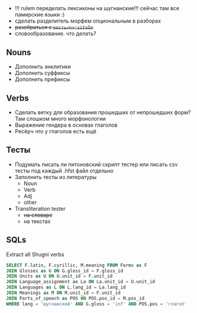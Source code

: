 ## 
- !!! rulem переделать лексиконы на шугнанские!!! сейчас там все памирские языки :)
- сделать разделитель морфем опциональным в разборах
- ~~разобраться с `кость<n>:sitxůn`~~
- словообразование. что делать?
## Nouns
- Дополнить энклитики
- Дополнить суффиксы
- Дополнить префиксы
## Verbs
- Сделать ветку для образования прошедших от непрошедших форм? Там слошком много морфонологии
- Выражение гендера в основах глаголов
- Ресёрч что у глаголов есть ещё
## Тесты
- Подумать писать ли питоновский скрипт тестер или писать csv тесты под каждый .hfst файл отдельно
- Заполнить тесты из литературы
    - Noun
    - Verb
    - Adj
    - other
- Transliteration tester 
    - ~~на словаре~~
    - на текстах

## SQLs
Extract all Shugni verbs
```sql
SELECT F.latin, F.cyrillic, M.meaning FROM Forms as F
JOIN Glosses as G ON G.gloss_id = F.gloss_id
JOIN Units as U ON U.unit_id = F.unit_id
JOIN Language_assignment as La ON La.unit_id = U.unit_id
JOIN Languages as L ON L.lang_id = La.lang_id
JOIN Meanings as M ON M.unit_id = F.unit_id
JOIN Parts_of_speech as POS ON POS.pos_id = M.pos_id
WHERE lang = 'шугнанский' AND G.gloss = 'inf' AND POS.pos = 'глагол'
```